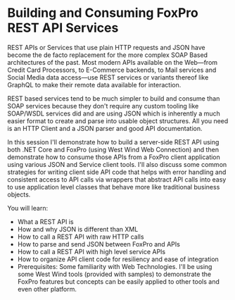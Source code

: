 # Building and Consuming FoxPro REST API Services

REST APIs or Services that use plain HTTP requests and JSON have become the de facto replacement for the more complex SOAP Based architectures of the past. Most modern APIs available on the Web—from Credit Card Processors, to E-Commerce backends, to Mail services and Social Media data access—use REST services or variants thereof like GraphQL to make their remote data available for interaction.

REST based services tend to be much simpler to build and consume than SOAP services because they don't require any custom tooling like SOAP/WSDL services did and are using JSON which is inherently a much easier format to create and parse into usable object structures. All you need is an HTTP Client and a JSON parser and good API documentation.

In this session I'll demonstrate how to build a server-side REST API using both .NET Core and FoxPro (using West Wind Web Connection) and then demonstrate how to consume those APIs from a FoxPro client application using various JSON and Service client tools. I'll also discuss some common strategies for writing client side API code that helps with error handling and consistent access to API calls via wrappers that abstract API calls into easy to use application level classes that behave more like traditional business objects.

You will learn:

* What a REST API is
* How and why JSON is different than XML
* How to call a REST API with raw HTTP calls
* How to parse and send JSON between FoxPro and APIs
* How to call a REST API with high level service APIs
* How to organize API client code for resiliency and ease of integration
* Prerequisites: Some familiarity with Web Technologies. I'll be using some West Wind tools (provided with samples) to demonstrate the FoxPro features but concepts can be easily applied to other tools and even other platform.
